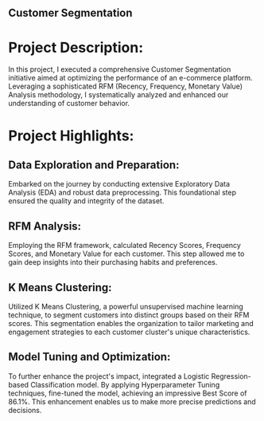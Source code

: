 Customer Segmentation 
---
# Project Description:

In this project, I executed a comprehensive Customer Segmentation initiative aimed at optimizing the performance of an e-commerce platform. Leveraging a sophisticated RFM (Recency, Frequency, Monetary Value) Analysis methodology, I systematically analyzed and enhanced our understanding of customer behavior.

# Project Highlights:

## Data Exploration and Preparation: 
Embarked on the journey by conducting extensive Exploratory Data Analysis (EDA) and robust data preprocessing. This foundational step ensured the quality and integrity of the dataset.

## RFM Analysis: 
Employing the RFM framework, calculated Recency Scores, Frequency Scores, and Monetary Value for each customer. This step allowed me to gain deep insights into their purchasing habits and preferences.

## K Means Clustering: 
Utilized K Means Clustering, a powerful unsupervised machine learning technique, to segment customers into distinct groups based on their RFM scores. This segmentation enables the organization to tailor marketing and engagement strategies to each customer cluster's unique characteristics.

## Model Tuning and Optimization: 
To further enhance the project's impact, integrated a Logistic Regression-based Classification model. By applying Hyperparameter Tuning techniques, fine-tuned the model, achieving an impressive Best Score of 86.1%. This enhancement enables us to make more precise predictions and decisions.

